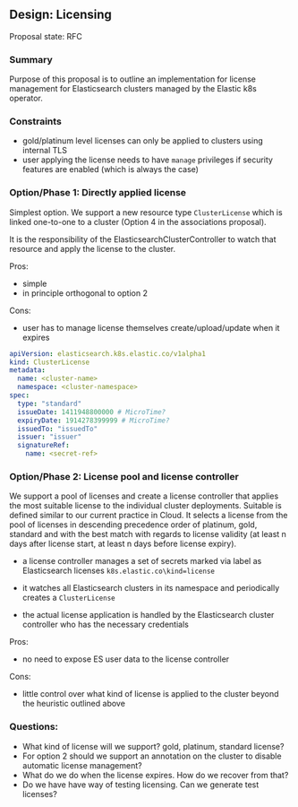 ## Design: Licensing

Proposal state: RFC

### Summary 
Purpose of this proposal is to outline an implementation for license management for Elasticsearch clusters managed by the Elastic k8s operator.

### Constraints 

* gold/platinum level licenses can only be applied to clusters using internal TLS
* user applying the license needs to have `manage` privileges if security features are enabled (which is always the case) 


### Option/Phase 1: Directly applied license

Simplest option. We support a new resource type `ClusterLicense` which is linked one-to-one to a cluster (Option 4 in the associations proposal).

It is the responsibility of the ElasticsearchClusterController to watch that resource and apply the license to the cluster. 

Pros: 
* simple
* in principle orthogonal to option 2

Cons:
* user has to manage license themselves create/upload/update when it expires


```yaml
apiVersion: elasticsearch.k8s.elastic.co/v1alpha1
kind: ClusterLicense
metadata:
  name: <cluster-name>
  namespace: <cluster-namespace>
spec:
  type: "standard"
  issueDate: 1411948800000 # MicroTime?
  expiryDate: 1914278399999 # MicroTime?
  issuedTo: "issuedTo"
  issuer: "issuer"
  signatureRef: 
    name: <secret-ref>
```


### Option/Phase  2: License pool and license controller 

We support a pool of licenses and create a license controller that applies the most suitable license to the individual cluster deployments. Suitable is defined similar to our current practice in Cloud. It selects a license from the pool of licenses in descending precedence order of platinum, gold, standard and with the best match with regards to license validity (at least n days after license start, at least n days before license expiry). 

* a license controller manages a set of secrets marked via label as Elasticsearch licenses `k8s.elastic.co\kind=license`

* it watches all Elasticsearch clusters in its namespace and periodically creates a `ClusterLicense` 
* the actual license application is handled by the Elasticsearch cluster controller who has the necessary credentials 

Pros: 
* no need to expose ES user data to the license controller

Cons: 
* little control over what kind of license is applied to the cluster beyond the heuristic outlined above


### Questions: 

* What kind of license will we support? gold, platinum, standard license?
* For option 2 should we support an annotation on the cluster to disable automatic license management? 
* What do we do when the license expires. How do we recover from that?
* Do we have have way of testing licensing. Can we generate test licenses?
